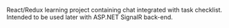 React/Redux learning project containing chat integrated with task checklist. Intended to be used later with ASP.NET SignalR back-end.

